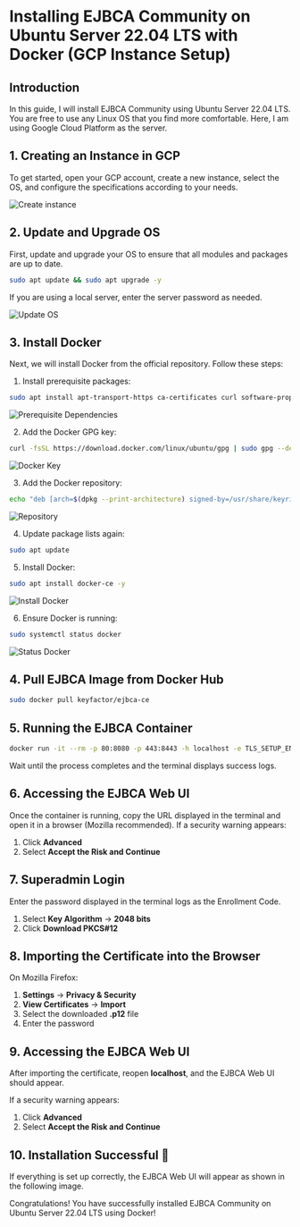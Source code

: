 # Installing EJBCA Community on Ubuntu Server 22.04 LTS with Docker (GCP Instance Setup)

## Introduction
In this guide, I will install EJBCA Community using Ubuntu Server 22.04 LTS. You are free to use any Linux OS that you find more comfortable. Here, I am using Google Cloud Platform as the server.

## 1. Creating an Instance in GCP
To get started, open your GCP account, create a new instance, select the OS, and configure the specifications according to your needs.

![Create instance](https://miro.medium.com/v2/resize:fit:1400/format:webp/1*jrRkUo1KKS6VhxngLYIsFA.png)


## 2. Update and Upgrade OS
First, update and upgrade your OS to ensure that all modules and packages are up to date.
```bash
sudo apt update && sudo apt upgrade -y
```
If you are using a local server, enter the server password as needed.

![Update OS](https://miro.medium.com/v2/resize:fit:1400/format:webp/1*wakMcMcXe5qFbNoGuLbcCw.png)


## 3. Install Docker
Next, we will install Docker from the official repository. Follow these steps:

1. Install prerequisite packages:
```bash
sudo apt install apt-transport-https ca-certificates curl software-properties-common -y
```

![Prerequisite Dependencies](https://miro.medium.com/v2/resize:fit:2000/format:webp/1*QuIi169CZm87HpVrWjzg9A.png)

2. Add the Docker GPG key:
```bash
curl -fsSL https://download.docker.com/linux/ubuntu/gpg | sudo gpg --dearmor -o /usr/share/keyrings/docker-archive-keyring.gpg
```

![Docker Key](https://miro.medium.com/v2/resize:fit:1400/format:webp/1*8FvuWfATcIbXdS_337zx5Q.png)


3. Add the Docker repository:
```bash
echo "deb [arch=$(dpkg --print-architecture) signed-by=/usr/share/keyrings/docker-archive-keyring.gpg] https://download.docker.com/linux/ubuntu $(lsb_release -cs) stable" | sudo tee /etc/apt/sources.list.d/docker.list > /dev/null
```

![Repository](https://miro.medium.com/v2/resize:fit:1400/format:webp/1*bTCoAu1UkOH2YstlRxprbQ.png)

4. Update package lists again:
```bash
sudo apt update
```

5. Install Docker:
```bash
sudo apt install docker-ce -y
```

![Install Docker](https://miro.medium.com/v2/resize:fit:1400/format:webp/1*XnCl8f3JmFN0ESYj4NuW6g.png)


6. Ensure Docker is running:
```bash
sudo systemctl status docker
```

![Status Docker](https://miro.medium.com/v2/resize:fit:1400/format:webp/1*zn8YzZs71l0hnoY3cunepw.png)


## 4. Pull EJBCA Image from Docker Hub
```bash
sudo docker pull keyfactor/ejbca-ce
```

## 5. Running the EJBCA Container
```bash
docker run -it --rm -p 80:8080 -p 443:8443 -h localhost -e TLS_SETUP_ENABLED="true" keyfactor/ejbca-ce
```

Wait until the process completes and the terminal displays success logs.

## 6. Accessing the EJBCA Web UI
Once the container is running, copy the URL displayed in the terminal and open it in a browser (Mozilla recommended).
If a security warning appears:
1. Click **Advanced**
2. Select **Accept the Risk and Continue**

## 7. Superadmin Login
Enter the password displayed in the terminal logs as the Enrollment Code.

1. Select **Key Algorithm** → **2048 bits**
2. Click **Download PKCS#12**

## 8. Importing the Certificate into the Browser
On Mozilla Firefox:
1. **Settings** → **Privacy & Security**
2. **View Certificates** → **Import**
3. Select the downloaded **.p12** file
4. Enter the password

## 9. Accessing the EJBCA Web UI
After importing the certificate, reopen **localhost**, and the EJBCA Web UI should appear.

If a security warning appears:
1. Click **Advanced**
2. Select **Accept the Risk and Continue**

## 10. Installation Successful 🎉
If everything is set up correctly, the EJBCA Web UI will appear as shown in the following image.

Congratulations! You have successfully installed EJBCA Community on Ubuntu Server 22.04 LTS using Docker!
